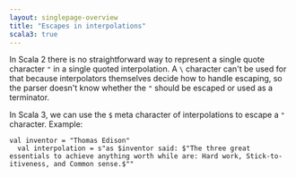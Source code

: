```yaml
---
layout: singlepage-overview
title: "Escapes in interpolations"
scala3: true
---
```


<!-- THIS FILE HAS BEEN GENERATED BY SCALADOC PREPROCESSOR. NOTE THAT ANY CHANGES TO THIS FILE CAN BE OVERRIDEN IN THE FUTURE -->

In Scala 2 there is no straightforward way to represent a single quote character `"` in a single quoted interpolation. A `\` character can't be used for that because interpolators themselves decide how to handle escaping, so the parser doesn't know whether the `"` should be escaped or used as a terminator.

In Scala 3, we can use the `$` meta character of interpolations to escape a `"` character. Example:

<div class="snippet" ><div class="buttons"></div><pre><code class="language-scala"><span id="0" class="" >val inventor = &quot;Thomas Edison&quot;
</span><span id="1" class="" >  val interpolation = s&quot;as $inventor said: $&quot;The three great essentials to achieve anything worth while are: Hard work, Stick-to-itiveness, and Common sense.$&quot;&quot;
</span></code></pre></div>
